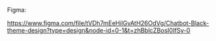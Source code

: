 Figma: 

https://www.figma.com/file/tVDh7mEeHilGvAtH26OdVg/Chatbot-Black-theme-design?type=design&node-id=0-1&t=zhBblcZBosI0IfSy-0







